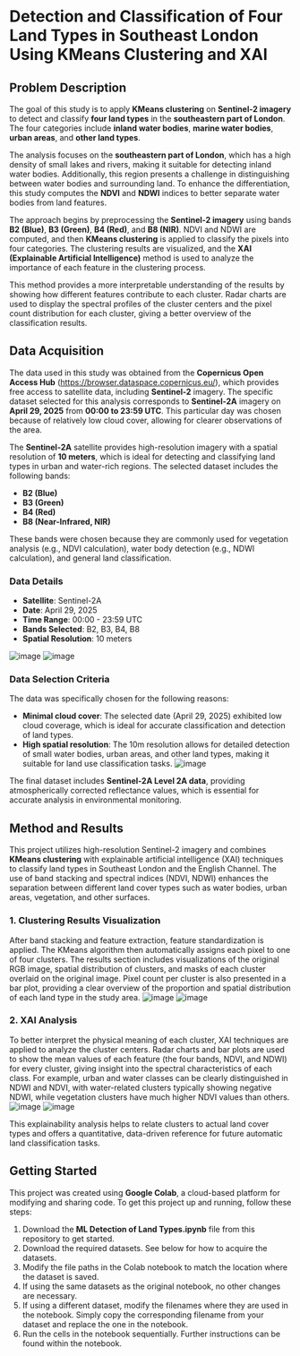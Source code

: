 # Detection and Classification of Four Land Types in Southeast London Using KMeans Clustering and XAI

## Problem Description

The goal of this study is to apply **KMeans clustering** on **Sentinel-2 imagery** to detect and classify **four land types** in the **southeastern part of London**. The four categories include **inland water bodies**, **marine water bodies**, **urban areas**, and **other land types**. 

The analysis focuses on the **southeastern part of London**, which has a high density of small lakes and rivers, making it suitable for detecting inland water bodies. Additionally, this region presents a challenge in distinguishing between water bodies and surrounding land. To enhance the differentiation, this study computes the **NDVI** and **NDWI** indices to better separate water bodies from land features.

The approach begins by preprocessing the **Sentinel-2 imagery** using bands **B2 (Blue)**, **B3 (Green)**, **B4 (Red)**, and **B8 (NIR)**. NDVI and NDWI are computed, and then **KMeans clustering** is applied to classify the pixels into four categories. The clustering results are visualized, and the **XAI (Explainable Artificial Intelligence)** method is used to analyze the importance of each feature in the clustering process.

This method provides a more interpretable understanding of the results by showing how different features contribute to each cluster. Radar charts are used to display the spectral profiles of the cluster centers and the pixel count distribution for each cluster, giving a better overview of the classification results.

## Data Acquisition

The data used in this study was obtained from the **Copernicus Open Access Hub** (https://browser.dataspace.copernicus.eu/), which provides free access to satellite data, including **Sentinel-2** imagery. The specific dataset selected for this analysis corresponds to **Sentinel-2A** imagery on **April 29, 2025** from **00:00 to 23:59 UTC**. This particular day was chosen because of relatively low cloud cover, allowing for clearer observations of the area.

The **Sentinel-2A** satellite provides high-resolution imagery with a spatial resolution of **10 meters**, which is ideal for detecting and classifying land types in urban and water-rich regions. The selected dataset includes the following bands:

- **B2 (Blue)**
- **B3 (Green)**
- **B4 (Red)**
- **B8 (Near-Infrared, NIR)**

These bands were chosen because they are commonly used for vegetation analysis (e.g., NDVI calculation), water body detection (e.g., NDWI calculation), and general land classification.

### Data Details

- **Satellite**: Sentinel-2A
- **Date**: April 29, 2025
- **Time Range**: 00:00 - 23:59 UTC
- **Bands Selected**: B2, B3, B4, B8
- **Spatial Resolution**: 10 meters

![image](https://github.com/user-attachments/assets/01f9666e-517d-4053-a80e-8c95a92907b5)
![image](https://github.com/user-attachments/assets/bb52d327-ca33-4bb5-a3f0-5e1a60efacef)


### Data Selection Criteria

The data was specifically chosen for the following reasons:
- **Minimal cloud cover**: The selected date (April 29, 2025) exhibited low cloud coverage, which is ideal for accurate classification and detection of land types.
- **High spatial resolution**: The 10m resolution allows for detailed detection of small water bodies, urban areas, and other land types, making it suitable for land use classification tasks.
![image](https://github.com/user-attachments/assets/61927fc3-d1ab-4180-b4cb-238dad10f4fd)

The final dataset includes **Sentinel-2A Level 2A data**, providing atmospherically corrected reflectance values, which is essential for accurate analysis in environmental monitoring.

## Method and Results

This project utilizes high-resolution Sentinel-2 imagery and combines **KMeans clustering** with explainable artificial intelligence (XAI) techniques to classify land types in Southeast London and the English Channel. The use of band stacking and spectral indices (NDVI, NDWI) enhances the separation between different land cover types such as water bodies, urban areas, vegetation, and other surfaces.
### 1. Clustering Results Visualization

After band stacking and feature extraction, feature standardization is applied. The KMeans algorithm then automatically assigns each pixel to one of four clusters. The results section includes visualizations of the original RGB image, spatial distribution of clusters, and masks of each cluster overlaid on the original image. Pixel count per cluster is also presented in a bar plot, providing a clear overview of the proportion and spatial distribution of each land type in the study area.
![image](https://github.com/user-attachments/assets/007bc430-451f-42c8-9b55-126e0cf186b6)
![image](https://github.com/user-attachments/assets/deef2ade-0a57-4d79-aec5-e169baccffa6)

### 2. XAI Analysis

To better interpret the physical meaning of each cluster, XAI techniques are applied to analyze the cluster centers. Radar charts and bar plots are used to show the mean values of each feature (the four bands, NDVI, and NDWI) for every cluster, giving insight into the spectral characteristics of each class. For example, urban and water classes can be clearly distinguished in NDWI and NDVI, with water-related clusters typically showing negative NDWI, while vegetation clusters have much higher NDVI values than others.
![image](https://github.com/user-attachments/assets/40f9f2cc-d1e5-47f9-9b46-0b816d478ef8)
![image](https://github.com/user-attachments/assets/6a0cab8b-6af9-4609-9e94-bc64c59d26e6)

This explainability analysis helps to relate clusters to actual land cover types and offers a quantitative, data-driven reference for future automatic land classification tasks.

## Getting Started

This project was created using **Google Colab**, a cloud-based platform for modifying and sharing code. To get this project up and running, follow these steps:

1. Download the **ML Detection of Land Types.ipynb** file from this repository to get started.
2. Download the required datasets. See below for how to acquire the datasets.
3. Modify the file paths in the Colab notebook to match the location where the dataset is saved.
4. If using the same datasets as the original notebook, no other changes are necessary.
5. If using a different dataset, modify the filenames where they are used in the notebook. Simply copy the corresponding filename from your dataset and replace the one in the notebook.
6. Run the cells in the notebook sequentially. Further instructions can be found within the notebook.
